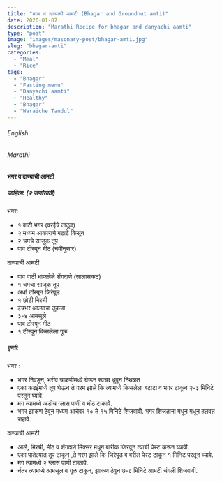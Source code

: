 ```yaml
---
title: "भगर व दाण्याची आमटी (Bhagar and Groundnut amti)"
date: 2020-01-07
description: "Marathi Recipe for bhagar and danyachi aamti"
type: "post"
image: "images/masonary-post/bhagar-amti.jpg"
slug: "bhagar-amti"
categories: 
  - "Meal"
  - "Rice"
tags:
  - "Bhagar"
  - "Fasting menu"
  - "Danyachi aamti"
  - "Healthy"
  - "Bhagar"
  - "Waraiche Tandul"
---
```


###### English







###### Marathi


#### भगर व दाण्याची आमटी  



##### साहित्य: (२ जणांसाठी)  


भगर: 

- १ वाटी भगर (वरईचे तांदूळ)
- २ मध्यम आकाराचे बटाटे किसून 
- २  चमचे साजूक तूप 
- पाव टीस्पून मीठ (चवीनुसार)

दाण्याची आमटी:

- पाव वाटी भाजलेले शेंगदाणे (सालासकट)
- १ चमचा साजूक तूप
- अर्धा टीस्पून जिरेपूड
- १ छोटी मिरची 
- इंचभर आल्याचा तुकडा 
- ३-४ आमसुले 
- पाव टीस्पून मीठ 
- १ टीस्पून किसलेला गूळ 
 

##### कृती:

भगर :

- भगर निवडून, भरीव चाळणीमध्ये घेऊन स्वच्छ धुवून निथळत 
- एका कढईमध्ये तूप घेऊन ते गरम झाले कि त्यामध्ये किसलेला बटाटा व भगर टाकून २-३ मिनिटे परतून घ्यावे. 
- मग त्यामध्ये अडीच ग्लास पाणी व मीठ टाकावे. 
- भगर झाकण ठेवून मध्यम आचेवर १० ते १५ मिनिटे शिजवावी. भगर शिजताना मधून मधून हलवत राहावे. 

दाण्याची आमटी:

- आले, मिरची, मीठ व शेंगदाणे मिक्सर मधून बारीक फिरवून त्याची पेस्ट करून घ्यावी.
- एका पातेल्यात तूप टाकून ,ते गरम झाले कि जिरेपूड व वरील पेस्ट टाकून १ मिनिट परतून घ्यावे. 
- मग त्यामध्ये २ ग्लास पाणी टाकावे. 
- नंतर त्यामध्ये आमसूल व गूळ टाकून, झाकण ठेवून ७-८ मिनिटे आमटी चंगली शिजवावी. 
